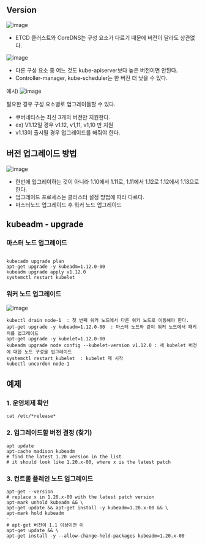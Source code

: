 ## Version

![image](https://user-images.githubusercontent.com/81672260/170191288-25c10aa9-8e1f-4883-946d-f81e3fffd954.png)

- ETCD 클러스트와 CoreDNS는 구성 요소가 다르기 때문에 버전이 달라도 상관없다.

![image](https://user-images.githubusercontent.com/81672260/170191496-936c0823-bff2-497b-b445-6502ecb07f5c.png)

- 다른 구성 요소 중 어느 것도 kube-apiserver보다 높은 버전이면 안된다.
- Controller-manager, kube-scheduler는 한 버전 더 낮을 수 있다.


예시)
![image](https://user-images.githubusercontent.com/81672260/170191769-2bc167c2-7325-4f73-8d02-67500353a84d.png)

필요한 경우 구성 요소별로 업그레이들할 수 있다.

- 쿠버네티스는 최신 3개의 버전만 지원한다.
- ex) V1.12일 경우 v1.12, v1,11, v1,10 만 지원
- v1.13이 출시될 경우 업그레이드를 해줘야 한다.


## 버전 업그레이드 방법

![image](https://user-images.githubusercontent.com/81672260/170192340-b0150260-469f-4fd8-b066-fd1827a79b9c.png)

- 한번에 업그레이하는 것이 아니라 1.10에서 1.11로, 1.11에서 1.12로 1.12에서 1.13으로 한다.
- 업그레이드 프로세스는 클러스터 설정 방법에 따라 다르다.
- 마스터노드 업그레이드 후 워커 노드 업그레이드


## kubeadm - upgrade

### 마스터 노드 업그레이드

```

kubecadm upgrade plan
apt-get upgrade -y kubeadm=1.12.0-00
kubeadm upgrade apply v1.12.0
systemctl restart kubelet
```

### 워커 노드 업그레이드

![image](https://user-images.githubusercontent.com/81672260/170194244-f00cf705-f5c2-4e71-9eb6-5f49a93ab456.png)


```
kubectl drain node-1  : 첫 번째 워커 노드에서 다른 워커 노드로 이동해야 한다.
apt-get upgrade -y kubeadm=1.12.0-00  : 마스터 노드와 같이 워커 노드에서 패키지를 업그레이드
apt-get upgrade -y kubelet=1.12.0-00 
kubeadm upgrade node config --kubelet-version v1.12.0 : 새 kubelet 버전에 대한 노드 구성을 업그레이드
systemctl restart kubelet  : kubelet 재 시작
kubectl uncordon node-1
```

## 예제

### 1. 운영체제 확인

```
cat /etc/*release*
```

### 2. 업그레이드할 버전 결정 (찾기)
```
apt update
apt-cache madison kubeadm
# find the latest 1.20 version in the list
# it should look like 1.20.x-00, where x is the latest patch
```
### 3. 컨트롤 플레인 노드 업그레이드

```
apt-get --version 
# replace x in 1.20.x-00 with the latest patch version
apt-mark unhold kubeadm && \
apt-get update && apt-get install -y kubeadm=1.20.x-00 && \
apt-mark hold kubeadm
-
# apt-get 버전이 1.1 이상이면 이 
apt-get update && \
apt-get install -y --allow-change-held-packages kubeadm=1.20.x-00
```


